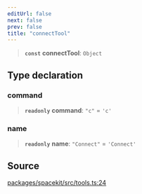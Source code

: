 ```yaml
---
editUrl: false
next: false
prev: false
title: "connectTool"
---
```


> **`const`** **connectTool**: `Object`

## Type declaration

### command

> **`readonly`** **command**: `"c"` = `'c'`

### name

> **`readonly`** **name**: `"Connect"` = `'Connect'`

## Source

[packages/spacekit/src/tools.ts:24](https://github.com/nodenogg-in/alpha-p2p/blob/a4d5eff/packages/spacekit/src/tools.ts#L24)
